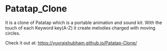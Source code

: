 # Patatap_Clone

It is a clone of Patatap which is a portable animation and sound kit. With the touch of each Keyword key(A-Z) it create melodies charged with moving circles.

Check it out at: https://yuvrajshubham.github.io/Patatap-Clone/
